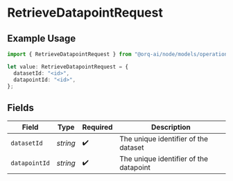 # RetrieveDatapointRequest

## Example Usage

```typescript
import { RetrieveDatapointRequest } from "@orq-ai/node/models/operations";

let value: RetrieveDatapointRequest = {
  datasetId: "<id>",
  datapointId: "<id>",
};
```

## Fields

| Field                                  | Type                                   | Required                               | Description                            |
| -------------------------------------- | -------------------------------------- | -------------------------------------- | -------------------------------------- |
| `datasetId`                            | *string*                               | :heavy_check_mark:                     | The unique identifier of the dataset   |
| `datapointId`                          | *string*                               | :heavy_check_mark:                     | The unique identifier of the datapoint |